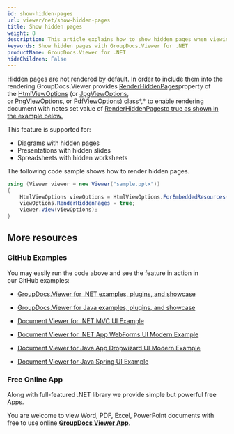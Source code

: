 ```yaml
---
id: show-hidden-pages
url: viewer/net/show-hidden-pages
title: Show hidden pages
weight: 8
description: This article explains how to show hidden pages when viewing documents with GroupDocs.Viewer within your .NET applications.
keywords: Show hidden pages with GroupDocs.Viewer for .NET
productName: GroupDocs.Viewer for .NET
hideChildren: False
---
```

Hidden pages are not rendered by default. In order to include them into the rendering GroupDocs.Viewer provides [RenderHiddenPages](https://apireference.groupdocs.com/net/viewer/groupdocs.viewer.options/baseviewoptions/properties/renderhiddenpages)property of the [HtmlViewOptions](https://apireference.groupdocs.com/net/viewer/groupdocs.viewer.options/htmlviewoptions) (or [JpgViewOptions](https://apireference.groupdocs.com/net/viewer/groupdocs.viewer.options/jpgviewoptions), or [PngViewOptions](https://apireference.groupdocs.com/net/viewer/groupdocs.viewer.options/pngviewoptions), or [PdfViewOptions](https://apireference.groupdocs.com/net/viewer/groupdocs.viewer.options/pdfviewoptions)) class*,* to enable rendering document with notes set value of [RenderHiddenPages](http://renderhiddenpages/)[to true as shown in the example below.](http://renderhiddenpages/)

This feature is supported for:

*   Diagrams with hidden pages
*   Presentations with hidden slides
*   Spreadsheets with hidden worksheets

The following code sample shows how to render hidden pages.

```csharp
using (Viewer viewer = new Viewer("sample.pptx"))
{
	HtmlViewOptions viewOptions = HtmlViewOptions.ForEmbeddedResources();
    viewOptions.RenderHiddenPages = true;
    viewer.View(viewOptions); 
}
```

## More resources

### GitHub Examples

You may easily run the code above and see the feature in action in our GitHub examples:

*   [GroupDocs.Viewer for .NET examples, plugins, and showcase](https://github.com/groupdocs-viewer/GroupDocs.Viewer-for-.NET)
    
*   [GroupDocs.Viewer for Java examples, plugins, and showcase](https://github.com/groupdocs-viewer/GroupDocs.Viewer-for-Java)
    
*   [Document Viewer for .NET MVC UI Example](https://github.com/groupdocs-viewer/GroupDocs.Viewer-for-.NET-MVC) 
    
*   [Document Viewer for .NET App WebForms UI Modern Example](https://github.com/groupdocs-viewer/GroupDocs.Viewer-for-.NET-WebForms)
    
*   [Document Viewer for Java App Dropwizard UI Modern Example](https://github.com/groupdocs-viewer/GroupDocs.Viewer-for-Java-Dropwizard)
    
*   [Document Viewer for Java Spring UI Example](https://github.com/groupdocs-viewer/GroupDocs.Viewer-for-Java-Spring)
    

### Free Online App

Along with full-featured .NET library we provide simple but powerful free Apps.

You are welcome to view Word, PDF, Excel, PowerPoint documents with free to use online **[GroupDocs Viewer App](https://products.groupdocs.app/viewer)**.
